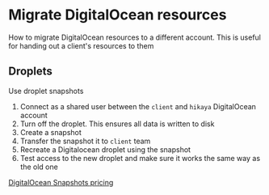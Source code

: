 # Migrate DigitalOcean resources

How to migrate DigitalOcean resources to a different account.
This is useful for handing out a client's resources to them

## Droplets

Use droplet snapshots

1. Connect as a shared user between the `client` and `hikaya` DigitalOcean account
2. Turn off the droplet. This ensures all data is written to disk
3. Create a snapshot
4. Transfer the snapshot it to `client` team
5. Recreate a Digitalocean droplet using the snapshot
6. Test access to the new droplet and make sure it works the same way as the old one

[DigitalOcean Snapshots pricing](https://docs.digitalocean.com/products/images/snapshots/#plans-and-pricing)